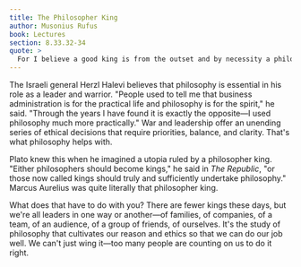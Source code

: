 ```yaml
---
title: The Philosopher King
author: Musonius Rufus
book: Lectures
section: 8.33.32-34
quote: >
  For I believe a good king is from the outset and by necessity a philosopher, and the philosopher is from the ourset a kingly person.
---
```


The Israeli general Herzl Halevi believes that philosophy is essential in his role as a leader and warrior. "People used to tell me that business administration is for the practical life and philosophy is for the spirit," he said. "Through the years I have found it is exactly the opposite—I used philosophy much more practically." War and leadership offer an unending series of ethical decisions that require priorities, balance, and clarity. That's what philosophy helps with.

Plato knew this when he imagined a utopia ruled by a philosopher king. "Either philosophers should become kings," he said in _The Republic_, "or those now called kings should truly and sufficiently undertake philosophy." Marcus Aurelius was quite literally that philosopher king.

What does that have to do with you? There are fewer kings these days, but we're all leaders in one way or another—of families, of companies, of a team, of an audience, of a group of friends, of ourselves. It's the study of philosophy that cultivates our reason and ethics so that we can do our job well. We can't just wing it—too many people are counting on us to do it right.
